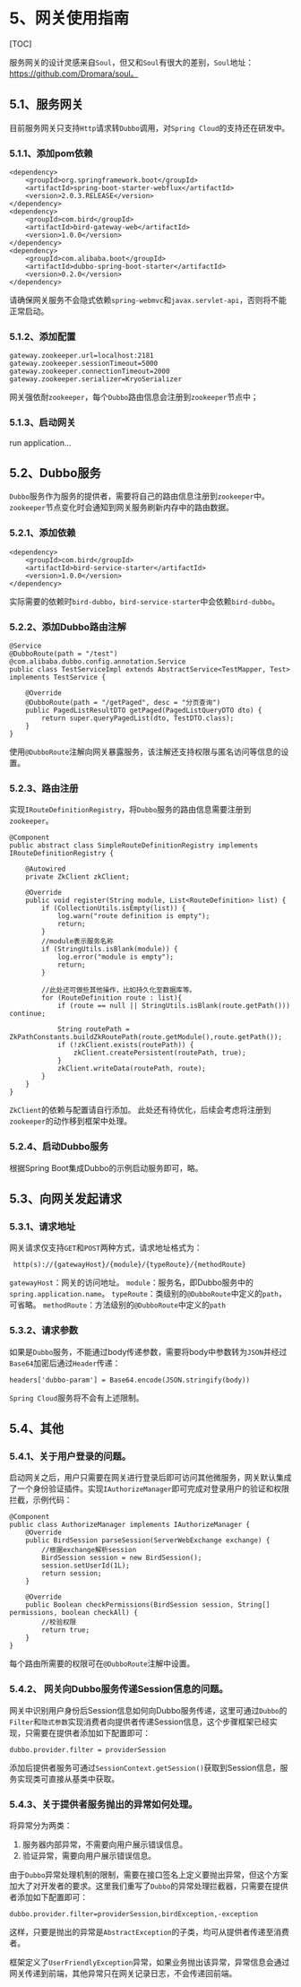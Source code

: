 # 5、网关使用指南

[TOC]

服务网关的设计灵感来自`Soul`，但又和`Soul`有很大的差别，`Soul`地址：https://github.com/Dromara/soul。

## 5.1、服务网关 

目前服务网关只支持`Http`请求转`Dubbo`调用，对`Spring Cloud`的支持还在研发中。

### 5.1.1、添加pom依赖

```
<dependency>
	<groupId>org.springframework.boot</groupId>
	<artifactId>spring-boot-starter-webflux</artifactId>
	<version>2.0.3.RELEASE</version>
</dependency>
<dependency>
	<groupId>com.bird</groupId>
	<artifactId>bird-gateway-web</artifactId>
	<version>1.0.0</version>
</dependency>
<dependency>
	<groupId>com.alibaba.boot</groupId>
	<artifactId>dubbo-spring-boot-starter</artifactId>
	<version>0.2.0</version>
</dependency>
```

请确保网关服务不会隐式依赖`spring-webmvc`和`javax.servlet-api`，否则将不能正常启动。

### 5.1.2、添加配置

```
gateway.zookeeper.url=localhost:2181
gateway.zookeeper.sessionTimeout=5000
gateway.zookeeper.connectionTimeout=2000
gateway.zookeeper.serializer=KryoSerializer
```

网关强依耐`zookeeper`，每个`Dubbo`路由信息会注册到`zookeeper`节点中；

### 5.1.3、启动网关

run application...

## 5.2、Dubbo服务

`Dubbo`服务作为服务的提供者，需要将自己的路由信息注册到`zookeeper`中。`zookeeper`节点变化时会通知到网关服务刷新内存中的路由数据。

### 5.2.1、添加依赖

```
<dependency>
	<groupId>com.bird</groupId>
	<artifactId>bird-service-starter</artifactId>
	<version>1.0.0</version>
</dependency>
```

实际需要的依赖时``bird-dubbo``，`bird-service-starter`中会依赖`bird-dubbo`。

### 5.2.2、添加Dubbo路由注解

```
@Service
@DubboRoute(path = "/test")
@com.alibaba.dubbo.config.annotation.Service
public class TestServiceImpl extends AbstractService<TestMapper, Test> implements TestService {

    @Override
    @DubboRoute(path = "/getPaged", desc = "分页查询")
    public PagedListResultDTO getPaged(PagedListQueryDTO dto) {
        return super.queryPagedList(dto, TestDTO.class);
    }
}

```

使用`@DubboRoute`注解向网关暴露服务，该注解还支持权限与匿名访问等信息的设置。

### 5.2.3、路由注册

实现`IRouteDefinitionRegistry`，将`Dubbo`服务的路由信息需要注册到`zookeeper`。

```
@Component
public abstract class SimpleRouteDefinitionRegistry implements IRouteDefinitionRegistry {

    @Autowired
    private ZkClient zkClient;

    @Override
    public void register(String module, List<RouteDefinition> list) {
        if (CollectionUtils.isEmpty(list)) {
            log.warn("route definition is empty");
            return;
        }
        //module表示服务名称
        if (StringUtils.isBlank(module)) {
            log.error("module is empty");
            return;
        }

        //此处还可做些其他操作，比如持久化至数据库等。
        for (RouteDefinition route : list){
            if (route == null || StringUtils.isBlank(route.getPath())) continue;
            
            String routePath = ZkPathConstants.buildZkRoutePath(route.getModule(),route.getPath());
            if (!zkClient.exists(routePath)) {
                zkClient.createPersistent(routePath, true);
            }
            zkClient.writeData(routePath, route);
        }
    }
}

```

`ZkClient`的依赖与配置请自行添加。
此处还有待优化，后续会考虑将注册到`zookeeper`的动作移到框架中处理。

### 5.2.4、启动Dubbo服务

根据Spring Boot集成Dubbo的示例启动服务即可，略。

## 5.3、向网关发起请求

### 5.3.1、请求地址

网关请求仅支持`GET`和`POST`两种方式，请求地址格式为：

```
 http(s)://{gatewayHost}/{module}/{typeRoute}/{methodRoute}
```

`gatewayHost`：网关的访问地址。
`module`：服务名，即Dubbo服务中的`spring.application.name`。
`typeRoute`：类级别的`@DubboRoute`中定义的`path`，可省略。
`methodRoute`：方法级别的`@DubboRoute`中定义的`path`

### 5.3.2、请求参数

如果是`Dubbo`服务，不能通过body传递参数，需要将body中参数转为`JSON`并经过`Base64`加密后通过`Header`传递：

```
headers['dubbo-param'] = Base64.encode(JSON.stringify(body))
```

`Spring Cloud`服务将不会有上述限制。

## 5.4、其他

### 5.4.1、关于用户登录的问题。

启动网关之后，用户只需要在网关进行登录后即可访问其他微服务，网关默认集成了一个身份验证插件。实现`IAuthorizeManager`即可完成对登录用户的验证和权限拦截，示例代码：

```
@Component
public class AuthorizeManager implements IAuthorizeManager {
    @Override
    public BirdSession parseSession(ServerWebExchange exchange) {
        //根据exchange解析session
        BirdSession session = new BirdSession();
        session.setUserId(1L);
        return session;
    }

    @Override
    public Boolean checkPermissions(BirdSession session, String[] permissions, boolean checkAll) {
        //校验权限
        return true;
    }
}

```

每个路由所需要的权限可在`@DubboRoute`注解中设置。

### 5.4.2、 网关向Dubbo服务传递Session信息的问题。

网关中识别用户身份后Session信息如何向Dubbo服务传递，这里可通过`Dubbo`的`Filter`和`隐式参数`实现消费者向提供者传递Session信息，这个步骤框架已经实现，只需要在提供者添加如下配置即可：
```
dubbo.provider.filter = providerSession
```

添加后提供者服务可通过`SessionContext.getSession()`获取到Session信息，服务实现类可直接从基类中获取。

### 5.4.3、关于提供者服务抛出的异常如何处理。

将异常分为两类：

 1. 服务器内部异常，不需要向用户展示错误信息。
 2. 验证异常，需要向用户展示错误信息。

由于`Dubbo`异常处理机制的限制，需要在接口签名上定义要抛出异常，但这个方案加大了对开发者的要求。这里我们重写了`Dubbo`的异常处理拦截器，只需要在提供者添加如下配置即可：

```
dubbo.provider.filter=providerSession,birdException,-exception
```
这样，只要是抛出的异常是`AbstractException`的子类，均可从提供者传递至消费者。

框架定义了`UserFriendlyException`异常，如果业务抛出该异常，异常信息会通过网关传递到前端，其他异常只在网关记录日志，不会传递回前端。
